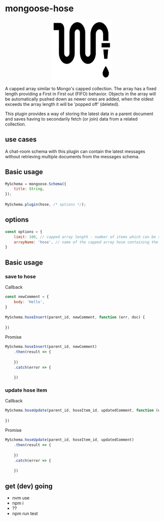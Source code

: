 # mongoose-hose
<p align="center">
	<img height="200" width="200" src="https://raw.githubusercontent.com/JayMc/mongoose-hose/master/logo.png">
</p>

A capped array similar to Mongo's capped collection. The array has a fixed length providing a First in First out (FIFO) behavior. Objects in the array will be automatically pushed down as newer ones are added, when the oldest exceeds the array length it will be 'popped off' (deleted).

This plugin provides a way of storing the latest data in a parent document and saves having to secondarily fetch (or join) data from a related collection. 

## use cases
A chat-room schema with this plugin can contain the latest messages without retrieving multiple documents from the messages schema.

## Basic usage
```javascript
MySchema = mongoose.Schema({
	title: String,
});

MySchema.plugin(hose, /* options */);
```

## options
```javascript
const options = {
	limit: 100, // capped array length - number of items which can be stored before popping off.
	arrayName: 'hose', // name of the capped array hose containing the subdocs
}
```

## Basic usage
### save to hose
Callback
```javascript
const newComment = {
	body: 'Hello',
}

MySchema.hoseInsert(parent_id, newComment, function (err, doc) {

})
```

Promise
```javascript
MySchema.hoseInsert(parent_id, newComment)
	.then(result => {

	})
	.catch(error => {

	})
```

### update hose item
Callback
```javascript
MySchema.hoseUpdate(parent_id, hoseItem_id, updatedComment, function (err, doc) {

})
```

Promise
```javascript
MySchema.hoseUpdate(parent_id, hoseItem_id, updatedComment)
	.then(result => {

	})
	.catch(error => {

	})
```

## get (dev) going
* nvm use
* npm i
* ??
* npm run test
